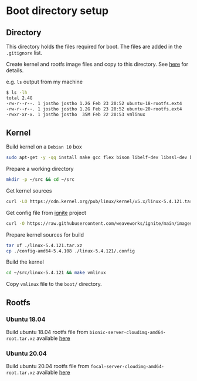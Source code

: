 # Boot directory setup

## Directory

This directory holds the files required for boot. The files are added in the `.gitignore` list.

Create kernel and rootfs image files and copy to this directory.
See [here](https://github.com/firecracker-microvm/firecracker/blob/master/docs/rootfs-and-kernel-setup.md) for details.

e.g. `ls` output from my machine

```bash
$ ls -lh
total 2.4G
-rw-r--r--. 1 jostho jostho 1.2G Feb 23 20:52 ubuntu-18-rootfs.ext4
-rw-r--r--. 1 jostho jostho 1.2G Feb 23 20:52 ubuntu-20-rootfs.ext4
-rwxr-xr-x. 1 jostho jostho  35M Feb 22 20:53 vmlinux
```

## Kernel

Build kernel on a `Debian 10` box

```bash
sudo apt-get -y -qq install make gcc flex bison libelf-dev libssl-dev bc
```

Prepare a working directory

```bash
mkdir -p ~/src && cd ~/src
```

Get kernel sources

```bash
curl -LO https://cdn.kernel.org/pub/linux/kernel/v5.x/linux-5.4.121.tar.xz
```

Get config file from [ignite](https://github.com/weaveworks/ignite) project

```bash
curl -O https://raw.githubusercontent.com/weaveworks/ignite/main/images/kernel/versioned/config-amd64-5.4.108
```

Prepare kernel sources for build

```bash
tar xf ./linux-5.4.121.tar.xz
cp ./config-amd64-5.4.108 ./linux-5.4.121/.config
```

Build the kernel

```bash
cd ~/src/linux-5.4.121 && make vmlinux
```

Copy `vmlinux` file to the `boot/` directory.

## Rootfs

### Ubuntu 18.04

Build ubuntu 18.04 rootfs file from `bionic-server-cloudimg-amd64-root.tar.xz` available [here](http://cloud-images.ubuntu.com/bionic/current/)

### Ubuntu 20.04

Build ubuntu 20.04 rootfs file from `focal-server-cloudimg-amd64-root.tar.xz` available [here](http://cloud-images.ubuntu.com/focal/current/)
